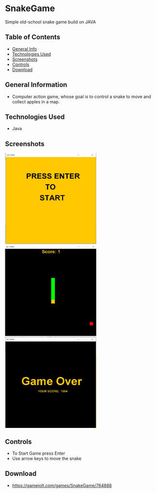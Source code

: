 # SnakeGame
Simple old-school snake game build on JAVA


## Table of Contents
* [General Info](#general-information)
* [Technologies Used](#technologies-used)
* [Screenshots](#screenshots)
* [Controls](#controls)
* [Download](#download)



## General Information
- Computer action game, whose goal is to control a snake to move and collect apples in a map.


## Technologies Used
- Java



## Screenshots
<p float="left">
<img src="https://raw.githubusercontent.com/Malyushki/SnakeGame/main/img/StartGame.jpg" width="300" height="300" />
<img src="https://raw.githubusercontent.com/Malyushki/SnakeGame/main/img/GameRun.jpg" width="300" height="300" />
<img src="https://raw.githubusercontent.com/Malyushki/SnakeGame/main/img/GameOver.jpg" width="300" height="300" />
</p>



## Controls
- To Start Game press Enter
- Use arrow keys to move the snake

## Download
- https://gamejolt.com/games/SnakeGame/764888

